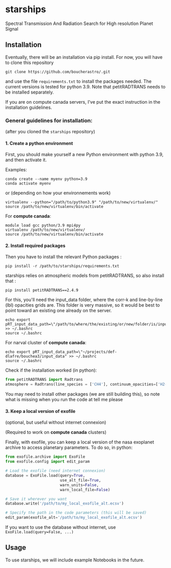 # starships
Spectral Transmission And Radiation Search for High resolutIon Planet Signal

## Installation

Eventually, there will be  an installation via pip install.
For now, you will have to clone this repository
````shell
git clone https://github.com/boucherastro/.git
````
and use the file ``requirements.txt``
to install the packages needed.
The current versions is tested for python 3.9.
Note that petitRADTRANS needs to be installed separately.

If you are on compute canada servers, I've put the exact instruction in the installation guidelines.

### General guidelines for installation:
(after you cloned the `starships` repository)

#### 1. Create a python environment
First, you should make yourself a new Python environment with python 3.9, and then activate it.

Examples:
```shell
conda create --name myenv python=3.9
conda activate myenv 
```
or (depending on how your environnements work)
```shell
virtualenv --python="/path/to/python3.9" "/path/to/new/virtualenv/"
source /path/to/new/virtualenv/bin/activate
```
For **compute canada**:
```shell
module load gcc python/3.9 mpi4py
virtualenv /path/to/new/virtualenv/
source /path/to/new/virtualenv/bin/activate
```

#### 2. Install required packages
Then you have to install the relevant Python packages :

`pip install -r /path/to/starships/requirements.txt`

starships relies on atmospheric models from petitRADTRANS, so also install that :

`pip install petitRADTRANS==2.4.9`

For this, you'll need the input_data folder, where the corr-k and line-by-line (lbl) opacities grids are. This folder is very massive, so it would be best to point toward an existing one already on the server.

```shell
echo export pRT_input_data_path=\"/path/to/where/the/existing/or/new/folder/is/input_data\" >> ~/.bashrc
source ~/.bashrc
```
For narval cluster of **compute canada**:
```shell
echo export pRT_input_data_path=\"~/projects/def-dlafre/bouchea3/input_data" >> ~/.bashrc
source ~/.bashrc
```

Check if the installation worked (in python):

```python
from petitRADTRANS import Radtrans
atmosphere = Radtrans(line_species = ['CH4'], continuum_opacities=['H2-H2'])
```
You may need to install other packages (we are still building this), so note what is missing when you run the code at tell me please

#### 3. Keep a local version of exofile
(optional, but useful without internet connexion)

(Required to work on **compute canada** clusters)

Finally, with exofile, you can keep a local version of the nasa exoplanet archive to access planetary parameters.
To do so, in python:
```python
from exofile.archive import ExoFile
from exofile.config import edit_param

# Load the exofile (need internet connexion)
database = ExoFile.load(query=True,
                        use_alt_file=True,
                        warn_units=False,
                        warn_local_file=False)

# Save it wherever you want
database.write('/path/to/my_local_exofile_alt.ecsv')

# Specify the path in the code parameters (this will be saved)
edit_param(exofile_alt='/path/to/my_local_exofile_alt.ecsv')

```
If you want to use the database without internet, use `ExoFile.load(query=False, ...)`


## Usage 

To use starships, we will include example Notebooks in the future. 

